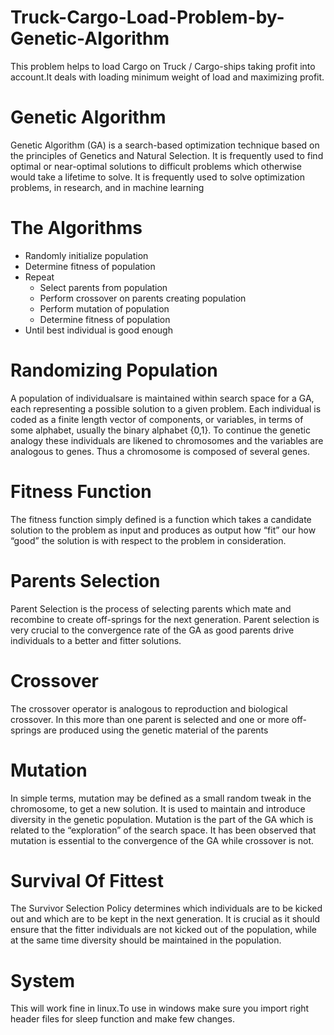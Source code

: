 # Truck-Cargo-Load-Problem-by-Genetic-Algorithm

This problem helps to load Cargo on Truck / Cargo-ships taking profit into account.It deals with loading minimum weight of load and maximizing profit.

# Genetic Algorithm

Genetic Algorithm (GA) is a search-based optimization technique based on the principles of Genetics and Natural Selection. It is frequently used to find optimal or near-optimal solutions to difficult problems which otherwise would take a lifetime to solve. It is frequently used to solve optimization problems, in research, and in machine learning

# The Algorithms

  - Randomly initialize population
  - Determine fitness of population
- Repeat
   - Select parents from population
   - Perform crossover on parents creating population
   - Perform mutation of population
   - Determine fitness of population
- Until best individual is good enough

# Randomizing Population

A population of individualsare is maintained within search space for a GA, each representing a possible solution to a given problem. Each individual is coded as a finite length vector of components, or variables, in terms of some alphabet, usually the binary alphabet {0,1}. To continue the genetic analogy these individuals are likened to chromosomes and the variables are analogous to genes. Thus a chromosome is composed of several genes. 

# Fitness Function

The fitness function simply defined is a function which takes a candidate solution to the problem as input and produces as output how “fit” our how “good” the solution is with respect to the problem in consideration.

# Parents Selection

Parent Selection is the process of selecting parents which mate and recombine to create off-springs for the next generation. Parent selection is very crucial to the convergence rate of the GA as good parents drive individuals to a better and fitter solutions.

# Crossover 

The crossover operator is analogous to reproduction and biological crossover. In this more than one parent is selected and one or more off-springs are produced using the genetic material of the parents

# Mutation

In simple terms, mutation may be defined as a small random tweak in the chromosome, to get a new solution. It is used to maintain and introduce diversity in the genetic population. Mutation is the part of the GA which is related to the “exploration” of the search space. It has been observed that mutation is essential to the convergence of the GA while crossover is not. 

# Survival Of Fittest

The Survivor Selection Policy determines which individuals are to be kicked out and which are to be kept in the next generation. It is crucial as it should ensure that the fitter individuals are not kicked out of the population, while at the same time diversity should be maintained in the population.

# System

This will work fine in linux.To use in windows make sure you import right header files for sleep function and make few changes.
